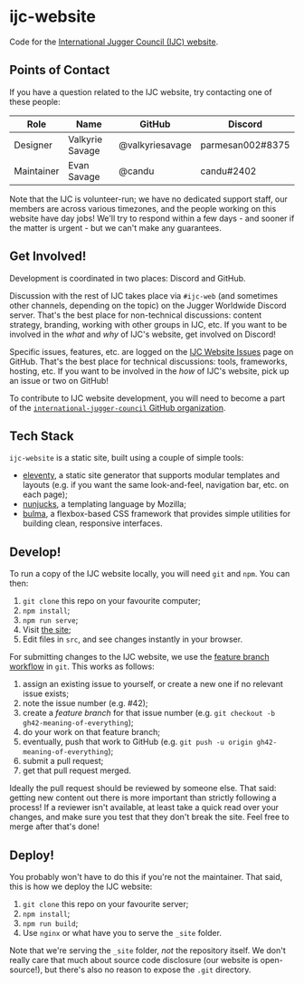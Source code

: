 # ijc-website

Code for the [International Jugger Council (IJC) website](https://juggercouncil.org).

## Points of Contact

If you have a question related to the IJC website, try contacting one of these people:

| Role | Name | GitHub | Discord |
|-|-|-|-|
| Designer | Valkyrie Savage | @valkyriesavage | parmesan002#8375 |
| Maintainer | Evan Savage | @candu | candu#2402 |

Note that the IJC is volunteer-run; we have no dedicated support staff, our members are across various timezones, and the people working on this website have day jobs!  We'll try to respond within a few days - and sooner if the matter is urgent - but we can't make any guarantees.

## Get Involved!

Development is coordinated in two places: Discord and GitHub.

Discussion with the rest of IJC takes place via `#ijc-web` (and sometimes other channels, depending on the topic) on the Jugger Worldwide Discord server.  That's the best place for non-technical discussions: content strategy, branding, working with other groups in IJC, etc.  If you want to be involved in the _what_ and _why_ of IJC's website, get involved on Discord!

Specific issues, features, etc. are logged on the [IJC Website Issues](https://github.com/international-jugger-council/ijc-website/issues) page on GitHub.  That's the best place for technical discussions: tools, frameworks, hosting, etc.  If you want to be involved in the _how_ of IJC's website, pick up an issue or two on GitHub!

To contribute to IJC website development, you will need to become a part of the [`international-jugger-council` GitHub organization](https://github.com/international-jugger-council).

## Tech Stack

`ijc-website` is a static site, built using a couple of simple tools:

- [eleventy](https://www.11ty.dev/), a static site generator that supports modular templates and layouts (e.g. if you want the same look-and-feel, navigation bar, etc. on each page);
- [nunjucks](https://mozilla.github.io/nunjucks/), a templating language by Mozilla;
- [bulma](https://bulma.io/), a flexbox-based CSS framework that provides simple utilities for building clean, responsive interfaces.

## Develop!

To run a copy of the IJC website locally, you will need `git` and `npm`.  You can then:

1. `git clone` this repo on your favourite computer;
2. `npm install`;
3. `npm run serve`;
4. Visit [the site](http://localhost:8081);
5. Edit files in `src`, and see changes instantly in your browser.

For submitting changes to the IJC website, we use the [feature branch workflow](https://www.atlassian.com/git/tutorials/comparing-workflows/feature-branch-workflow) in `git`.  This works as follows:

1. assign an existing issue to yourself, or create a new one if no relevant issue exists;
2. note the issue number (e.g. #42);
3. create a _feature branch_ for that issue number (e.g. `git checkout -b gh42-meaning-of-everything`);
4. do your work on that feature branch;
5. eventually, push that work to GitHub (e.g. `git push -u origin gh42-meaning-of-everything`);
6. submit a pull request;
7. get that pull request merged.

Ideally the pull request should be reviewed by someone else.  That said: getting new content out there is more important than strictly following a process!  If a reviewer isn't available, at least take a quick read over your changes, and make sure you test that they don't break the site.  Feel free to merge after that's done!

## Deploy!

You probably won't have to do this if you're not the maintainer.  That said, this is how we deploy the IJC website:

1. `git clone` this repo on your favourite server;
2. `npm install`;
3. `npm run build`;
4. Use `nginx` or what have you to serve the `_site` folder.

Note that we're serving the `_site` folder, _not_ the repository itself.  We don't really care that much about source code disclosure (our website is open-source!), but there's also no reason to expose the `.git` directory.
